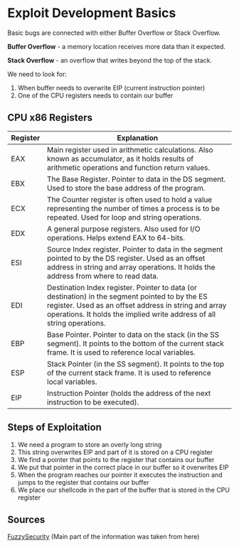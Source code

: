 # Exploit Development Basics

Basic bugs are connected with either Buffer Overflow or Stack Overflow.

**Buffer Overflow** - a memory location receives more data than it expected.

**Stack Overflow** - an overflow that writes beyond the top of the stack.

We need to look for:
1. When buffer needs to overwrite EIP (current instruction pointer)
2. One of the CPU registers needs to contain our buffer

## CPU x86 Registers 


| Register | Explanation  |
|----------|--------------|
| EAX      | Main register used in arithmetic calculations. Also known as accumulator, as it holds results of arithmetic operations and function return values. |
| EBX      | The Base Register. Pointer to data in the DS segment.  Used to store the base address of the program.
| ECX      | The Counter register is often used to hold a value representing the number of times a process is to be repeated. Used for loop and string operations.
| EDX      | A general purpose registers. Also used for I/O operations. Helps extend EAX to 64-bits.
| ESI      | Source Index register. Pointer to data in the segment pointed to by the DS register.  Used as an offset address in string and array operations. It holds the address from where to read data.
| EDI      | Destination Index register. Pointer to data (or destination) in the segment pointed to by the ES register.  Used as an offset address in string and array operations. It holds the implied write address of all string operations.
| EBP      | Base Pointer. Pointer to data on the stack (in the SS segment).  It points to the bottom of the current stack frame. It is used to reference local variables.
| ESP      | Stack Pointer (in the SS segment). It points to the top of the current stack frame. It is used to reference local variables.
| EIP      | Instruction Pointer (holds the address of the next instruction to be executed).


## Steps of Exploitation

1. We need a program to store an overly long string
2. This string overwrites EIP and part of it is stored on a CPU register
3. We find a pointer that points to the register that contains our buffer
4. We put that pointer in the correct place in our buffer so it overwrites EIP
5. When the program reaches our pointer it executes the instruction and jumps to the register that contains our buffer 
6. We place our shellcode in the part of the buffer that is stored in the CPU register

## Sources

[FuzzySecurity](https://www.fuzzysecurity.com/tutorials/expDev/1.html) (Main part of the information was taken from here)


